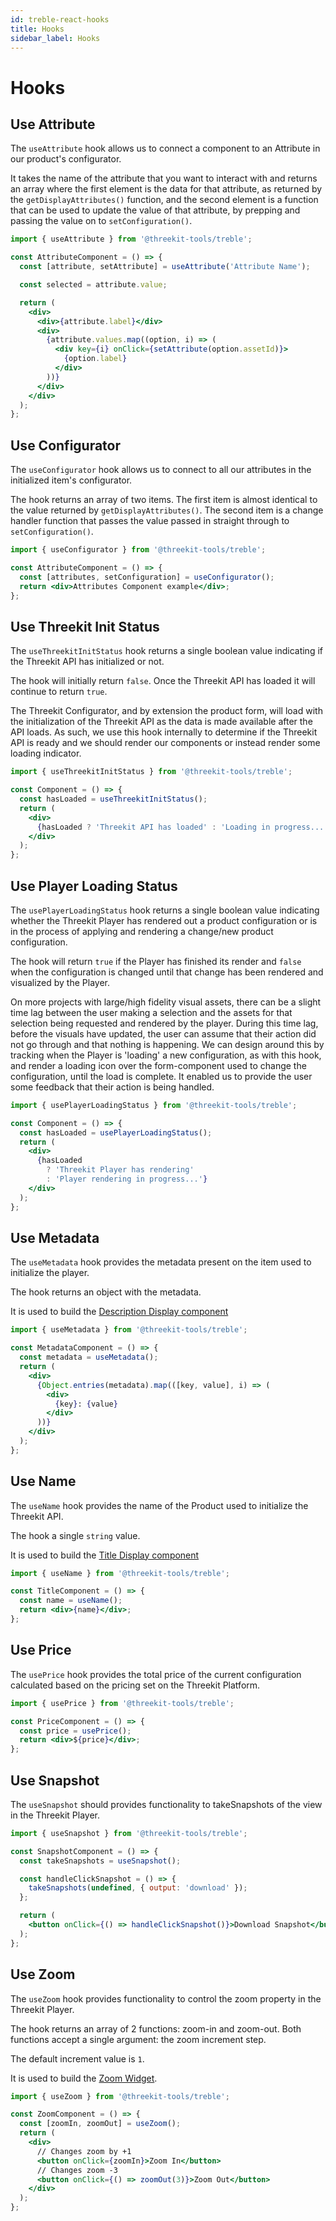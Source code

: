 ```yaml
---
id: treble-react-hooks
title: Hooks
sidebar_label: Hooks
---
```


# Hooks

## Use Attribute

The `useAttribute` hook allows us to connect a component to an Attribute in our product's configurator.

It takes the name of the attribute that you want to interact with and returns an array where the first element is the data for that attribute, as returned by the `getDisplayAttributes()` function, and the second element is a function that can be used to update the value of that attribute, by prepping and passing the value on to `setConfiguration()`.

```jsx
import { useAttribute } from '@threekit-tools/treble';

const AttributeComponent = () => {
  const [attribute, setAttribute] = useAttribute('Attribute Name');

  const selected = attribute.value;

  return (
    <div>
      <div>{attribute.label}</div>
      <div>
        {attribute.values.map((option, i) => (
          <div key={i} onClick={setAttribute(option.assetId)}>
            {option.label}
          </div>
        ))}
      </div>
    </div>
  );
};
```

## Use Configurator

The `useConfigurator` hook allows us to connect to all our attributes in the initialized item's configurator.

The hook returns an array of two items. The first item is almost identical to the value returned by `getDisplayAttributes()`. The second item is a change handler function that passes the value passed in straight through to `setConfiguration()`.

```jsx
import { useConfigurator } from '@threekit-tools/treble';

const AttributeComponent = () => {
  const [attributes, setConfiguration] = useConfigurator();
  return <div>Attributes Component example</div>;
};
```

## Use Threekit Init Status

The `useThreekitInitStatus` hook returns a single boolean value indicating if the Threekit API has initialized or not.

The hook will initially return `false`. Once the Threekit API has loaded it will continue to return `true`.

The Threekit Configurator, and by extension the product form, will load with the initialization of the Threekit API as the data is made available after the API loads. As such, we use this hook internally to determine if the Threekit API is ready and we should render our components or instead render some loading indicator.

```jsx
import { useThreekitInitStatus } from '@threekit-tools/treble';

const Component = () => {
  const hasLoaded = useThreekitInitStatus();
  return (
    <div>
      {hasLoaded ? 'Threekit API has loaded' : 'Loading in progress...'}
    </div>
  );
};
```

## Use Player Loading Status

The `usePlayerLoadingStatus` hook returns a single boolean value indicating whether the Threekit Player has rendered out a product configuration or is in the process of applying and rendering a change/new product configuration.

The hook will return `true` if the Player has finished its render and `false` when the configuration is changed until that change has been rendered and visualized by the Player.

On more projects with large/high fidelity visual assets, there can be a slight time lag between the user making a selection and the assets for that selection being requested and rendered by the player. During this time lag, before the visuals have updated, the user can assume that their action did not go through and that nothing is happening. We can design around this by tracking when the Player is 'loading' a new configuration, as with this hook, and render a loading icon over the form-component used to change the configuration, until the load is complete. It enabled us to provide the user some feedback that their action is being handled.

```jsx
import { usePlayerLoadingStatus } from '@threekit-tools/treble';

const Component = () => {
  const hasLoaded = usePlayerLoadingStatus();
  return (
    <div>
      {hasLoaded
        ? 'Threekit Player has rendering'
        : 'Player rendering in progress...'}
    </div>
  );
};
```

## Use Metadata

The `useMetadata` hook provides the metadata present on the item used to initialize the player.

The hook returns an object with the metadata.

It is used to build the [Description Display component](#description)

```jsx
import { useMetadata } from '@threekit-tools/treble';

const MetadataComponent = () => {
  const metadata = useMetadata();
  return (
    <div>
      {Object.entries(metadata).map(([key, value], i) => (
        <div>
          {key}: {value}
        </div>
      ))}
    </div>
  );
};
```

## Use Name

The `useName` hook provides the name of the Product used to initialize the Threekit API.

The hook a single `string` value.

It is used to build the [Title Display component](#title)

```jsx
import { useName } from '@threekit-tools/treble';

const TitleComponent = () => {
  const name = useName();
  return <div>{name}</div>;
};
```

## Use Price

The `usePrice` hook provides the total price of the current configuration calculated based on the pricing set on the Threekit Platform.

```jsx
import { usePrice } from '@threekit-tools/treble';

const PriceComponent = () => {
  const price = usePrice();
  return <div>${price}</div>;
};
```

## Use Snapshot

The `useSnapshot` should provides functionality to takeSnapshots of the view in the Threekit Player.

```jsx
import { useSnapshot } from '@threekit-tools/treble';

const SnapshotComponent = () => {
  const takeSnapshots = useSnapshot();

  const handleClickSnapshot = () => {
    takeSnapshots(undefined, { output: 'download' });
  };

  return (
    <button onClick={() => handleClickSnapshot()}>Download Snapshot</button>
  );
};
```

## Use Zoom

The `useZoom` hook provides functionality to control the zoom property in the Threekit Player.

The hook returns an array of 2 functions: zoom-in and zoom-out. Both functions accept a single argument: the zoom increment step.

The default increment value is `1`.

It is used to build the [Zoom Widget](#zoom).

```jsx
import { useZoom } from '@threekit-tools/treble';

const ZoomComponent = () => {
  const [zoomIn, zoomOut] = useZoom();
  return (
    <div>
      // Changes zoom by +1
      <button onClick={zoomIn}>Zoom In</button>
      // Changes zoom -3
      <button onClick={() => zoomOut(3)}>Zoom Out</button>
    </div>
  );
};
```
